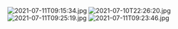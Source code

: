 ![2021-07-11T09:15:34.jpg](./assets/images/2021-07-11T09:15:34.jpg)
![2021-07-10T22:26:20.jpg](./assets/images/2021-07-10T22:26:20.jpg)
![2021-07-11T09:25:19.jpg](./assets/images/2021-07-11T09:25:19.jpg)
![2021-07-11T09:23:46.jpg](./assets/images/2021-07-11T09:23:46.jpg)
